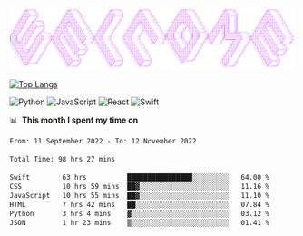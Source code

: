 
![ezcv logo](https://raw.githubusercontent.com/adammgerber/images/main/Welcome.png)

[![Top Langs](https://github-readme-stats.vercel.app/api/top-langs/?username=adammgerber&layout=compact)](https://github.com/anuraghazra/github-readme-stats)

![Python](https://img.shields.io/badge/python-3670A0?style=for-the-badge&logo=python&logoColor=ffdd54)
![JavaScript](https://img.shields.io/badge/javascript-%23323330.svg?style=for-the-badge&logo=javascript&logoColor=%23F7DF1E)
![React](https://img.shields.io/badge/react-%2320232a.svg?style=for-the-badge&logo=react&logoColor=%2361DAFB)
![Swift](https://img.shields.io/badge/swift-F54A2A?style=for-the-badge&logo=swift&logoColor=white)

📊 &nbsp;**This month I spent my time on**

<!--START_SECTION:waka-->

```text
From: 11 September 2022 - To: 12 November 2022

Total Time: 98 hrs 27 mins

Swift        63 hrs          ████████████████░░░░░░░░░   64.00 %
CSS          10 hrs 59 mins  ██▓░░░░░░░░░░░░░░░░░░░░░░   11.16 %
JavaScript   10 hrs 55 mins  ██▓░░░░░░░░░░░░░░░░░░░░░░   11.10 %
HTML         7 hrs 42 mins   ██░░░░░░░░░░░░░░░░░░░░░░░   07.84 %
Python       3 hrs 4 mins    ▓░░░░░░░░░░░░░░░░░░░░░░░░   03.12 %
JSON         1 hr 23 mins    ▒░░░░░░░░░░░░░░░░░░░░░░░░   01.41 %
```

<!--END_SECTION:waka-->

